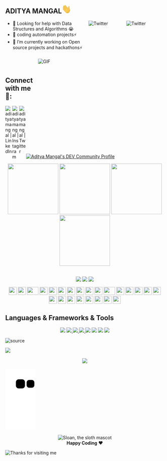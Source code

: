 ## ADITYA MANGAL<img src="https://raw.githubusercontent.com/ABSphreak/ABSphreak/master/gifs/Hi.gif" width="30px">
<a href="https://twitter.com/AdityaM44382015" target="_blank"><img src="https://cdn2.iconfinder.com/data/icons/social-media-2199/64/social_media_isometric_6-twitter-512.png" height="120px" width="120px" alt="Twitter" align="right"></a><a href="https://www.linkedin.com/in/aditya-mangal-b876041b4/" target="_blank"><img src="https://cdn2.iconfinder.com/data/icons/social-media-2199/64/social_media_isometric_14-linkedin-512.png" height="120px" width="120px" alt="Twitter" align="right"></a>

<img align="right" alt="GIF" src="https://i.stack.imgur.com/NSHyg.gif" width="400" height="300" />

- 🤔 Looking for help with Data Structures and Algorithms 😭
- 🥅 coding automation projects⚡
- 🔭 I’m currently working on Open source projects and hackathons⚡

<br />
<br />

## Connect with me 🔗: 
[<img align="left" alt="adityamangal | LinkedIn" width="22px" src="https://cdn.jsdelivr.net/npm/simple-icons@v3/icons/facebook.svg" />][facebook]
[<img align="left" alt="adityamangal | Instagram" width="22px" src="https://cdn.jsdelivr.net/npm/simple-icons@v3/icons/instagram.svg" />][instagram]
[<img align="left" alt="adityamangal | Twitter" width="22px" src="https://cdn.jsdelivr.net/npm/simple-icons@v3/icons/twitter.svg" />][Twitter]
<a href="https://dev.to/adityamangal1">
  <img src="https://d2fltix0v2e0sb.cloudfront.net/dev-badge.svg" alt="Aditya Mangal's DEV Community Profile" height="30" width="30">
</a>

<p align="center"> <img src="https://octodex.github.com/images/vinyltocat.png" height="160px" width="160px"> <img src="https://octodex.github.com/images/daftpunktocat-thomas.gif" height="160px" width="160px"> <img src="https://octodex.github.com/images/daftpunktocat-guy.gif" height="160px" width="160px"> <img
src="https://octodex.github.com/images/Robotocat.png" height="160px" width="160px"></p>

<p align="center">
<br>
  <img src="https://visitor-badge.laobi.icu/badge?page_id=adityamangal1.Pretty-Readme">
  <img src="https://img.shields.io/badge/Hacktoberfest-2021-blueviolet">
  <img src="https://badges.frapsoft.com/os/v1/open-source.svg?v=103">
  
  <div align="center">
    <img src="https://cultofthepartyparrot.com/parrots/hd/githubparrot.gif" width="25" height="25"/>
    <img src="https://cultofthepartyparrot.com/flags/hd/iranparrot.gif" width="25" height="25"/>
    <img src="https://cultofthepartyparrot.com/parrots/asyncparrot.gif" width="36" height="25"/>
    <img src="https://cultofthepartyparrot.com/parrots/exceptionallyfastparrot.gif" width="25" height="25"/>
    <img src="https://cultofthepartyparrot.com/parrots/hd/60fpsparrot.gif" width="25" height="25"/>
    <img src="https://cultofthepartyparrot.com/parrots/hd/jumpingparrot.gif" width="25" height="25"/>
    <img src="https://cultofthepartyparrot.com/parrots/hd/opensourceparrot.gif" width="25" height="25"/>
    <img src="https://cultofthepartyparrot.com/parrots/hd/dealwithitnowparrot.gif" width="25" height="25"/>
    <img src="https://cultofthepartyparrot.com/parrots/hd/hypnoparrotlight.gif" width="25" height="25"/>
    <img src="https://cultofthepartyparrot.com/parrots/databaseparrot.gif" width="25" height="25"/>
    <img src="https://cultofthepartyparrot.com/parrots/fixparrot.gif" width="36" height="25"/>
    <img src="https://cultofthepartyparrot.com/parrots/hd/laptop_parrot.gif" width="25" height="25"/>
    <img src="https://cultofthepartyparrot.com/parrots/hd/spinningparrot.gif" width="25" height="25"/>
    <img src="https://cultofthepartyparrot.com/parrots/hd/levitationparrot.gif" width="25" height="25"/>
    <img src="https://cultofthepartyparrot.com/parrots/hd/meldparrot.gif" width="25" height="25"/>
    <img src="https://cultofthepartyparrot.com/parrots/slomoparrot.gif" width="25" height="25"/>
    <img src="https://cultofthepartyparrot.com/parrots/hd/moonwalkingparrot.gif" width="25" height="25"/>
    <img src="https://cultofthepartyparrot.com/parrots/hd/stableparrot.gif" width="25" height="25"/>
    <img src="https://cultofthepartyparrot.com/parrots/hd/scienceparrot.gif" width="25" height="25"/>
    <img src="https://cultofthepartyparrot.com/parrots/hd/pirateparrot.gif" width="25" height="25"/>
    <img src="https://cultofthepartyparrot.com/parrots/hd/footballparrot.gif" width="25" height="25"/>
    <img src="https://cultofthepartyparrot.com/parrots/hd/illuminatiparrot.gif" width="25" height="25"/>
    <img src="https://cultofthepartyparrot.com/parrots/hd/hypnoparrotdark.gif" width="25" height="25"/>
    <img src="https://cultofthepartyparrot.com/parrots/hd/mustacheparrot.gif" width="25" height="25"/>
</div>

  <h2>Languages & Frameworks & Tools</h2>

<p align="center">
  <code><img height="50" src="https://www.vectorlogo.zone/logos/ubuntu/ubuntu-ar21.svg"></code>

  <a href="https://en.wikipedia.org/wiki/Python_(programming_language)">
  <code><img src="https://img.shields.io/badge/python%20-%2314354C.svg?&style=for-the-badge&logo=python&logoColor=white"/></code>
  </a>
  <a href="https://en.wikipedia.org/wiki/C_(programming_language)">
  <code><img src="https://img.shields.io/badge/c%20-%2300599C.svg?&style=for-the-badge&logo=c&logoColor=white"/></code>
 
</a>
  
  <a href="https://github.com/adityamangal1">
  <code><img height="50" src="https://www.vectorlogo.zone/logos/github/github-ar21.svg"></code>
  </a>
  <code><img height="50" src="https://www.vectorlogo.zone/logos/w3_html5/w3_html5-ar21.svg"></code>
  <code><img height="50" src="https://upload.wikimedia.org/wikipedia/commons/d/d5/CSS3_logo_and_wordmark.svg"></code>
  <code><img height="50" src="https://www.vectorlogo.zone/logos/javascript/javascript-horizontal.svg"></code>
  <code><img height="50" src="https://www.vectorlogo.zone/logos/wordpress/wordpress-ar21.svg"></code>

</p>
</p>

![source](https://user-images.githubusercontent.com/68494604/94645884-950ac780-030a-11eb-9c8f-40d9740fc6ad.gif)

<!-- <img src="https://github-readme-stats.vercel.app/api?username=adityamangal1&&show_icons=true&title_color=ffffff&icon_color=bb2acf&text_color=daf7dc&bg_color=ffba2c"> -->
<img src="https://github-readme-stats.vercel.app/api?username=adityamangal1&&show_icons=true&&theme=radical">
  
  
[facebook]: https://www.facebook.com/aditya.mangal2/
[instagram]: https://www.instagram.com/adityamangal/
[twitter]: https://twitter.com/AdityaM44382015/

<p align="center">
<img src="https://github-profile-trophy.vercel.app/?username=adityamangal1&theme=flat&margin-w=15">
</p>

![snake svg](https://github.com/adityamangal1/adityamangal1/blob/output/github-contribution-grid-snake.svg)

<p align="center">
  <img alt="Sloan, the sloth mascot" width="250px" src="https://thepracticaldev.s3.amazonaws.com/uploads/user/profile_image/31047/af153cd6-9994-4a68-83f4-8ddf3e13f0bf.jpg">
  
  <br>
  <strong>Happy Coding</strong> ❤️
</p>

<img height="120" alt="Thanks for visiting me" width="100%" src="https://raw.githubusercontent.com/BrunnerLivio/brunnerlivio/master/images/marquee.svg" />
